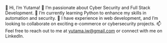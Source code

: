 👋 Hi, I’m Yutama!
👀 I’m passionate about Cyber Security and Full Stack Development.
🌱 I’m currently learning Python to enhance my skills in automation and security.
💼 I have experience in web development, and I’m looking to collaborate on exciting e-commerce or cybersecurity projects.
📫 Feel free to reach out to me at yutama.iw@gmail.com or connect with me on LinkedIn.

<!---
Yutama-ops/Yutama-ops is a ✨ special ✨ repository because its `README.md` (this file) appears on your GitHub profile.
You can click the Preview link to take a look at your changes.
--->
